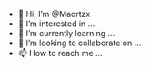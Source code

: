 - 👋 Hi, I’m @Maortzx
- 👀 I’m interested in ...
- 🌱 I’m currently learning ...
- 💞️ I’m looking to collaborate on ...
- 📫 How to reach me ...

<!---
Maortzx/Maortzx is a ✨ special ✨ repository because its `README.md` (this file) appears on your GitHub profile.
You can click the Preview link to take a look at your changes.
--->
